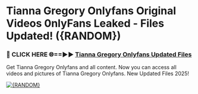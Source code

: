 # Tianna Gregory Onlyfans Original Videos 0nlyFans Leaked - Files Updated! ({RANDOM})

<h3>🔴 CLICK HERE 🌐==►► <a href="https://betterlinks.top/A2PfLJ" rel="nofollow">Tianna Gregory Onlyfans Updated Files</a></h3>

Get Tianna Gregory Onlyfans and all content. Now you can access all videos and pictures of Tianna Gregory Onlyfans. New Updated Files 2025!

[![{RANDOM}](https://i.imgur.com/ppqm5kG.gif)](https://betterlinks.top/A2PfLJ)